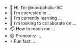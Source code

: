 - 👋 Hi, I’m @nooboholic-SC
- 👀 I’m interested in ...
- 🌱 I’m currently learning ...
- 💞️ I’m looking to collaborate on ...
- 📫 How to reach me ...
- 😄 Pronouns: ...
- ⚡ Fun fact: ...

<!---
nooboholic-SC/nooboholic-SC is a ✨ special ✨ repository because its `README.md` (this file) appears on your GitHub profile.
You can click the Preview link to take a look at your changes.
--->
